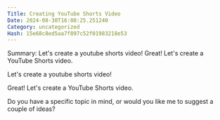 ```yaml
---
Title: Creating YouTube Shorts Video
Date: 2024-08-30T16:08:25.251240
Category: uncategorized
Hash: 15e68c8ed5aa7f897c52f01983218e53
---
```

Summary: Let's create a youtube shorts video! Great! Let's create a YouTube Shorts video.

Let's create a youtube shorts video!

Great! Let's create a YouTube Shorts video. 

Do you have a specific topic in mind, or would you like me to suggest a couple of ideas?